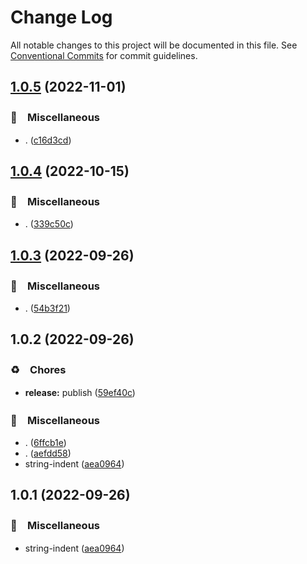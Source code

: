 # Change Log

All notable changes to this project will be documented in this file.
See [Conventional Commits](https://conventionalcommits.org) for commit guidelines.

## [1.0.5](https://github.com/bluelovers/ws-string/compare/string-detect-indent@1.0.4...string-detect-indent@1.0.5) (2022-11-01)



### 🔖　Miscellaneous

* . ([c16d3cd](https://github.com/bluelovers/ws-string/commit/c16d3cd54f8a49287f41805546dca27f709f009d))



## [1.0.4](https://github.com/bluelovers/ws-string/compare/string-detect-indent@1.0.3...string-detect-indent@1.0.4) (2022-10-15)



### 🔖　Miscellaneous

* . ([339c50c](https://github.com/bluelovers/ws-string/commit/339c50c70b046a1565bc9b359daba143a8a220e9))



## [1.0.3](https://github.com/bluelovers/ws-string/compare/string-detect-indent@1.0.2...string-detect-indent@1.0.3) (2022-09-26)



### 🔖　Miscellaneous

* . ([54b3f21](https://github.com/bluelovers/ws-string/commit/54b3f21e238396cf611089e1089093b08c867bba))



## 1.0.2 (2022-09-26)



### ♻️　Chores

* **release:** publish ([59ef40c](https://github.com/bluelovers/ws-string/commit/59ef40c13dcb41de03375ca3b9a7cbee1caac673))


### 🔖　Miscellaneous

* . ([6ffcb1e](https://github.com/bluelovers/ws-string/commit/6ffcb1e8165e2631ce5b6539e54c93e3d49d9c0d))
* . ([aefdd58](https://github.com/bluelovers/ws-string/commit/aefdd58b03840847e560498c7c4486c7d6b8742e))
* string-indent ([aea0964](https://github.com/bluelovers/ws-string/commit/aea09643224313a80e4ba592d8f172b8f002a816))



## 1.0.1 (2022-09-26)



### 🔖　Miscellaneous

* string-indent ([aea0964](https://github.com/bluelovers/ws-string/commit/aea09643224313a80e4ba592d8f172b8f002a816))
